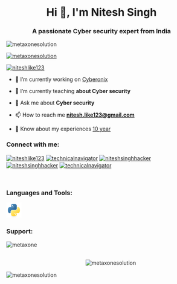 <h1 align="center">Hi 👋, I'm Nitesh Singh</h1>
<h3 align="center">A passionate Cyber security expert from India</h3>

<p align="left"> <img src="https://komarev.com/ghpvc/?username=metaxonesolution&label=Profile%20views&color=0e75b6&style=flat" alt="metaxonesolution" /> </p>

<p align="left"> <a href="https://github.com/ryo-ma/github-profile-trophy"><img src="https://github-profile-trophy.vercel.app/?username=metaxonesolution" alt="metaxonesolution" /></a> </p>

<p align="left"> <a href="https://twitter.com/niteshlike123" target="blank"><img src="https://img.shields.io/twitter/follow/niteshlike123?logo=twitter&style=for-the-badge" alt="niteshlike123" /></a> </p>

- 🔭 I’m currently working on [Cyberonix](https://github.com/TeamMetaxone/Cyberonix)

- 🌱 I’m currently teaching **about Cyber security**

- 💬 Ask me about **Cyber security**

- 📫 How to reach me **nitesh.like123@gmail.com**

- 📄 Know about my experiences [10 year]()

<h3 align="left">Connect with me:</h3>
<p align="left">
<a href="https://twitter.com/niteshlike123" target="blank"><img align="center" src="https://raw.githubusercontent.com/rahuldkjain/github-profile-readme-generator/master/src/images/icons/Social/twitter.svg" alt="niteshlike123" height="30" width="40" /></a>
<a href="https://linkedin.com/in/technicalnavigator" target="blank"><img align="center" src="https://raw.githubusercontent.com/rahuldkjain/github-profile-readme-generator/master/src/images/icons/Social/linked-in-alt.svg" alt="technicalnavigator" height="30" width="40" /></a>
<a href="https://fb.com/niteshsinghhacker" target="blank"><img align="center" src="https://raw.githubusercontent.com/rahuldkjain/github-profile-readme-generator/master/src/images/icons/Social/facebook.svg" alt="niteshsinghhacker" height="30" width="40" /></a>
<a href="https://instagram.com/niteshsinghhacker" target="blank"><img align="center" src="https://raw.githubusercontent.com/rahuldkjain/github-profile-readme-generator/master/src/images/icons/Social/instagram.svg" alt="niteshsinghhacker" height="30" width="40" /></a>
<a href="https://www.youtube.com/c/technicalnavigator" target="blank"><img align="center" src="https://raw.githubusercontent.com/rahuldkjain/github-profile-readme-generator/master/src/images/icons/Social/youtube.svg" alt="technicalnavigator" height="30" width="40" /></a>
</p>
<br/>
<h3 align="left">Languages and Tools:</h3>
<p align="left"> <a href="https://www.python.org" target="_blank" rel="noreferrer"> <img src="https://raw.githubusercontent.com/devicons/devicon/master/icons/python/python-original.svg" alt="python" width="40" height="40"/> </a> </p>


<h3 align="left">Support:</h3>
<p><a href="https://www.buymeacoffee.com/metaxone"> <img align="left" src="https://cdn.buymeacoffee.com/buttons/v2/default-yellow.png" height="50" width="210" alt="metaxone" /></a></p><br><br>


<p>&nbsp;<img align="left" src="https://github-readme-stats.vercel.app/api?username=metaxonesolution&show_icons=true&theme=dark&locale=en" alt="metaxonesolution" /></p>

<p><img align="center" src="https://github-readme-streak-stats.herokuapp.com/?user=metaxonesolution&theme=dark" alt="metaxonesolution" /></p>

